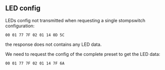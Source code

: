 ## LED config

LEDs config not transmitted when requesting a single stompswitch configuration:

    00 01 77 7F 02 01 14 0D 5C
    
the response does not contains any LED data.

We need to request the config of the complete preset to get the LED data:

    00 01 77 7F 02 01 14 7F 6A
    
    
    
